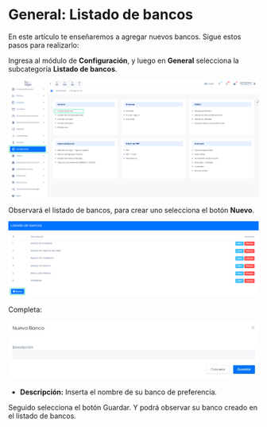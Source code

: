 # General: Listado de bancos

En este artículo te enseñaremos a agregar nuevos bancos. Sigue estos pasos para realizarlo:

Ingresa al módulo de **Configuración**, y luego en **General** selecciona la subcategoría **Listado de bancos**.

![Alt text](img/bancos1.jpg)

Observará el listado de bancos, para crear uno selecciona el botón **Nuevo**.

![Alt text](img/bancos2.jpg)

Completa:

![Alt text](img/bancos3.jpg)

* **Descripción:** Inserta el nombre de su banco de preferencia. 
  
Seguido selecciona el botón Guardar. Y podrá observar su banco creado en el listado de bancos. 